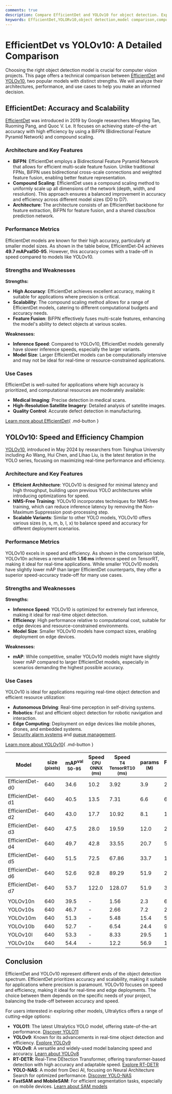 ```yaml
---
comments: true
description: Compare EfficientDet and YOLOv10 for object detection. Explore their architectures, performance, strengths, and use cases to find the ideal model.
keywords: EfficientDet,YOLORv10,object detection,model comparison,computer vision,real-time detection,scalability,model accuracy,inference speed
---
```


# EfficientDet vs YOLOv10: A Detailed Comparison

Choosing the right object detection model is crucial for computer vision projects. This page offers a technical comparison between [EfficientDet](https://github.com/google/automl/tree/master/efficientdet) and [YOLOv10](https://docs.ultralytics.com/models/yolov10/), two popular models with distinct strengths. We will analyze their architectures, performance, and use cases to help you make an informed decision.

<script async src="https://cdn.jsdelivr.net/npm/chart.js"></script>
<script defer src="../../javascript/benchmark.js"></script>

<canvas id="modelComparisonChart" width="1024" height="400" active-models='["EfficientDet", "YOLOv10"]'></canvas>

## EfficientDet: Accuracy and Scalability

[EfficientDet](https://github.com/google/automl/tree/master/efficientdet) was introduced in 2019 by Google researchers Mingxing Tan, Ruoming Pang, and Quoc V. Le. It focuses on achieving state-of-the-art accuracy with high efficiency by using a BiFPN (Bidirectional Feature Pyramid Network) and compound scaling.

### Architecture and Key Features

- **BiFPN**: EfficientDet employs a Bidirectional Feature Pyramid Network that allows for efficient multi-scale feature fusion. Unlike traditional FPNs, BiFPN uses bidirectional cross-scale connections and weighted feature fusion, enabling better feature representation.
- **Compound Scaling**: EfficientDet uses a compound scaling method to uniformly scale up all dimensions of the network (depth, width, and resolution). This approach ensures a balanced improvement in accuracy and efficiency across different model sizes (D0 to D7).
- **Architecture**: The architecture consists of an EfficientNet backbone for feature extraction, BiFPN for feature fusion, and a shared class/box prediction network.

### Performance Metrics

EfficientDet models are known for their high accuracy, particularly at smaller model sizes. As shown in the table below, EfficientDet-D4 achieves **49.7 mAPval50-95**. However, this accuracy comes with a trade-off in speed compared to models like YOLOv10.

### Strengths and Weaknesses

**Strengths:**

- **High Accuracy**: EfficientDet achieves excellent accuracy, making it suitable for applications where precision is critical.
- **Scalability**: The compound scaling method allows for a range of EfficientDet models, catering to different computational budgets and accuracy needs.
- **Feature Fusion**: BiFPN effectively fuses multi-scale features, enhancing the model's ability to detect objects at various scales.

**Weaknesses:**

- **Inference Speed**: Compared to YOLOv10, EfficientDet models generally have slower inference speeds, especially the larger variants.
- **Model Size**: Larger EfficientDet models can be computationally intensive and may not be ideal for real-time or resource-constrained applications.

### Use Cases

EfficientDet is well-suited for applications where high accuracy is prioritized, and computational resources are moderately available:

- **Medical Imaging**: Precise detection in medical scans.
- **High-Resolution Satellite Imagery**: Detailed analysis of satellite images.
- **Quality Control**: Accurate defect detection in manufacturing.

[Learn more about EfficientDet](https://github.com/google/automl/tree/master/efficientdet){ .md-button }

## YOLOv10: Speed and Efficiency Champion

[YOLOv10](https://docs.ultralytics.com/models/yolov10/), introduced in May 2024 by researchers from Tsinghua University including Ao Wang, Hui Chen, and Lihao Liu, is the latest iteration in the YOLO series, focusing on maximizing real-time performance and efficiency.

### Architecture and Key Features

- **Efficient Architecture**: YOLOv10 is designed for minimal latency and high throughput, building upon previous YOLO architectures while introducing optimizations for speed.
- **NMS-Free Training**: YOLOv10 incorporates techniques for NMS-free training, which can reduce inference latency by removing the Non-Maximum Suppression post-processing step.
- **Scalable Variants**: Similar to other YOLO models, YOLOv10 offers various sizes (n, s, m, b, l, x) to balance speed and accuracy for different deployment scenarios.

### Performance Metrics

YOLOv10 excels in speed and efficiency. As shown in the comparison table, YOLOv10n achieves a remarkable **1.56 ms** inference speed on TensorRT, making it ideal for real-time applications. While smaller YOLOv10 models have slightly lower mAP than larger EfficientDet counterparts, they offer a superior speed-accuracy trade-off for many use cases.

### Strengths and Weaknesses

**Strengths:**

- **Inference Speed**: YOLOv10 is optimized for extremely fast inference, making it ideal for real-time object detection.
- **Efficiency**: High performance relative to computational cost, suitable for edge devices and resource-constrained environments.
- **Model Size**: Smaller YOLOv10 models have compact sizes, enabling deployment on edge devices.

**Weaknesses:**

- **mAP**: While competitive, smaller YOLOv10 models might have slightly lower mAP compared to larger EfficientDet models, especially in scenarios demanding the highest possible accuracy.

### Use Cases

YOLOv10 is ideal for applications requiring real-time object detection and efficient resource utilization:

- **Autonomous Driving**: Real-time perception in self-driving systems.
- **Robotics**: Fast and efficient object detection for robotic navigation and interaction.
- **Edge Computing**: Deployment on edge devices like mobile phones, drones, and embedded systems.
- [Security alarm systems](https://www.ultralytics.com/blog/security-alarm-system-projects-with-ultralytics-yolov8) and [queue management](https://docs.ultralytics.com/guides/queue-management/).

[Learn more about YOLOv10](https://docs.ultralytics.com/models/yolov10/){ .md-button }

| Model           | size<br><sup>(pixels) | mAP<sup>val<br>50-95 | Speed<br><sup>CPU ONNX<br>(ms) | Speed<br><sup>T4 TensorRT10<br>(ms) | params<br><sup>(M) | FLOPs<br><sup>(B) |
| --------------- | --------------------- | -------------------- | ------------------------------ | ----------------------------------- | ------------------ | ----------------- |
| EfficientDet-d0 | 640                   | 34.6                 | 10.2                           | 3.92                                | 3.9                | 2.54              |
| EfficientDet-d1 | 640                   | 40.5                 | 13.5                           | 7.31                                | 6.6                | 6.1               |
| EfficientDet-d2 | 640                   | 43.0                 | 17.7                           | 10.92                               | 8.1                | 11.0              |
| EfficientDet-d3 | 640                   | 47.5                 | 28.0                           | 19.59                               | 12.0               | 24.9              |
| EfficientDet-d4 | 640                   | 49.7                 | 42.8                           | 33.55                               | 20.7               | 55.2              |
| EfficientDet-d5 | 640                   | 51.5                 | 72.5                           | 67.86                               | 33.7               | 130.0             |
| EfficientDet-d6 | 640                   | 52.6                 | 92.8                           | 89.29                               | 51.9               | 226.0             |
| EfficientDet-d7 | 640                   | 53.7                 | 122.0                          | 128.07                              | 51.9               | 325.0             |
|                 |                       |                      |                                |                                     |                    |                   |
| YOLOv10n        | 640                   | 39.5                 | -                              | 1.56                                | 2.3                | 6.7               |
| YOLOv10s        | 640                   | 46.7                 | -                              | 2.66                                | 7.2                | 21.6              |
| YOLOv10m        | 640                   | 51.3                 | -                              | 5.48                                | 15.4               | 59.1              |
| YOLOv10b        | 640                   | 52.7                 | -                              | 6.54                                | 24.4               | 92.0              |
| YOLOv10l        | 640                   | 53.3                 | -                              | 8.33                                | 29.5               | 120.3             |
| YOLOv10x        | 640                   | 54.4                 | -                              | 12.2                                | 56.9               | 160.4             |

## Conclusion

EfficientDet and YOLOv10 represent different ends of the object detection spectrum. EfficientDet prioritizes accuracy and scalability, making it suitable for applications where precision is paramount. YOLOv10 focuses on speed and efficiency, making it ideal for real-time and edge deployments. The choice between them depends on the specific needs of your project, balancing the trade-off between accuracy and speed.

For users interested in exploring other models, Ultralytics offers a range of cutting-edge options:

- **YOLO11**: The latest Ultralytics YOLO model, offering state-of-the-art performance. [Discover YOLO11](https://docs.ultralytics.com/models/yolo11/)
- **YOLOv9**: Known for its advancements in real-time object detection and efficiency. [Explore YOLOv9](https://docs.ultralytics.com/models/yolov9/)
- **YOLOv8**: A versatile and widely-used model balancing speed and accuracy. [Learn about YOLOv8](https://docs.ultralytics.com/models/yolov8/)
- **RT-DETR**: Real-Time DEtection Transformer, offering transformer-based detection with high accuracy and adaptable speed. [Explore RT-DETR](https://docs.ultralytics.com/models/rtdetr/)
- **YOLO-NAS**: A model from Deci AI, focusing on Neural Architecture Search for optimized performance. [Discover YOLO-NAS](https://docs.ultralytics.com/models/yolo-nas/)
- **FastSAM and MobileSAM**: For efficient segmentation tasks, especially on mobile devices. [Learn about SAM models](https://docs.ultralytics.com/models/sam/)
